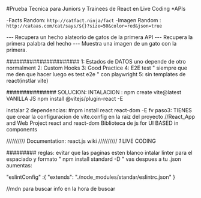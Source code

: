 #Prueba Tecnica para Juniors y Trainees de React en Live Coding
*APIs

-Facts Random: `http://catfact.ninja/fact`
-Imagen Random : `http://cataas.com/cat/says/${}?size=50&color=red&json=true`

--- Recupera un hecho alateorio de gatos de la primera API
--- Recupera la primera palabra del hecho
--- Muestra una imagen de un gato con la primera.


######################
1: Estados de DATOS uno depende de otro  normalment
2: Custom Hooks
3: Good Practice
4: E2E test " siempre que me den que hacer luego es test e2e " con playwright
5: sin templates de react(instlar vite)


###############
SOLUCION:
INTALACION : npm create vite@latest
    VANILLA
    JS 
npm install @vitejs/plugin-react -E 

instalar 2 dependencias:
#npm install react react-dom -E
fv
paso3:
TIENES que crear la configuracion de vite.config 
en la raiz del proyecto
//React_App and Web Project
react and react-dom
Biblioteca de js for UI BASED in components

//////////
Documentation: react.js wiki
//////////
*1* LIVE CODING

#########
reglas:
evitar que las paginas esten blanco 
intalar linter para el espaciado y formato
"  npm install standard -D "
vas despues a tu .json aumentas:

"eslintConfig" :{
    "extends": "./node_modules/standar/eslintrc.json"
}

//mdn para buscar info en la hora de buscar
